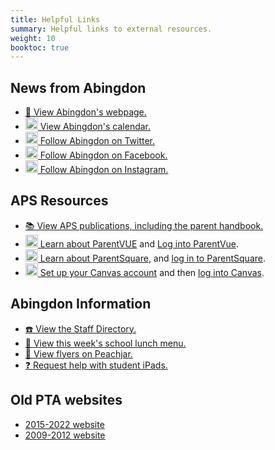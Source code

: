 ```yaml
---
title: Helpful Links
summary: Helpful links to external resources.
weight: 10
booktoc: true
---
```


## News from Abingdon
- [🏫 View Abingdon's webpage.](https://abingdon.apsva.us/)
- [<img src="/svg/Calendar.svg" height="20" width="20" alt="Calendar logo"> View Abingdon's calendar.](https://abingdon.apsva.us/calendar/)
- [<img src="/svg/Twitter.svg" height="20" width="20" alt="Twitter logo"> Follow Abingdon on Twitter.](https://twitter.com/AbingdonGIFT)
- [<img src="/svg/Facebook.svg" height="20" width="20" alt="Facebook logo"> Follow Abingdon on Facebook.](https://facebook.com/AbingdonES)
- [<img src="/svg/Instagram.svg" height="20" width="20" alt="Instagram logo"> Follow Abingdon on Instagram.](https://www.instagram.com/abingdonesgift/)
<!--- [<img src="/svg/RSS.svg" height="20" width="20" alt="RSS logo"> Subscribe to Abindgon's RSS feed.](https://abingdon.apsva.us/feed/)
- [<img src="/svg/Twitter.svg" height="20" width="20" alt="Twitter logo"> Follow Abingdon staff on Twitter.](https://twitter.com/i/lists/218686586)
-->

## APS Resources
- [📚 View APS publications, including the parent handbook.](https://www.apsva.us/publications/)
- [<img src="/svg/ParentVUE.svg" height="20" width="20" alt="ParentVUE logo"> Learn about ParentVUE](https://www.apsva.us/family-access-center/) and [Log into ParentVue](https://vue.apsva.us).
- [<img src="/svg/ParentSquare.svg" height="20" width="20" alt="SchoolMessenger logo"> Learn about ParentSquare](https://www.apsva.us/departments/school-community-relations/parentsquare/), and [log in to ParentSquare](https://www.parentsquare.com/signin).
- [<img src="/svg/Canvas.svg" height="20" width="20" alt="Canvas logo"> Set up your Canvas account](https://www.apsva.us/digital-devices/digital-learning-device-help/canvas/) and then [log into Canvas](https://apsva.instructure.com/login/canvas).

## Abingdon Information
- [☎️ View the Staff Directory.](https://abingdon.apsva.us/staff-directory/)
- [🍱 View this week's school lunch menu.](https://apsva.nutrislice.com/menu/abingdon)
- [📜 View flyers on Peachjar.](https://app.peachjar.com/flyers/all/schools/24854)
- [❓ Request help with student iPads.](https://abingdon.apsva.us/technology/request-tech-help/)

## Old PTA websites
- [2015-2022 website](https://abingdonptacommuni.wixsite.com/abingdonpta)
- [2009-2012 website](https://web.archive.org/web/20230307213729/https://sites.google.com/site/abingdonpta/home)